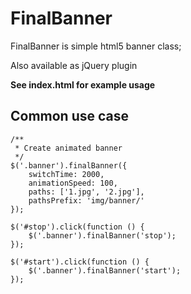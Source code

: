 # FinalBanner

FinalBanner is simple html5 banner class;

Also available as jQuery plugin

**See index.html for example usage**

## Common use case

    /**
     * Create animated banner
     */
    $('.banner').finalBanner({
        switchTime: 2000,
        animationSpeed: 100,
        paths: ['1.jpg', '2.jpg'],
        pathsPrefix: 'img/banner/'
    });

    $('#stop').click(function () {
        $('.banner').finalBanner('stop');
    });

    $('#start').click(function () {
        $('.banner').finalBanner('start');
    });